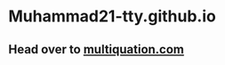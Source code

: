 # Muhammad21-tty.github.io

<h2>Head over to <a href="https://www.multiquation.com/">multiquation.com</a></h2>
